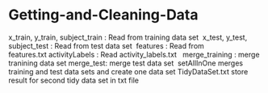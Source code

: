 # Getting-and-Cleaning-Data

x_train, y_train, subject_train : Read from training data set 
x_test, y_test, subject_test : Read from test data set 
features : Read from features.txt activityLabels : Read activity_labels.txt  
merge_training : merge tranining data set merge_test: merge test data set 
setAllInOne merges training and test data sets and create one data set TidyDataSet.txt store result for second tidy data set in txt file




